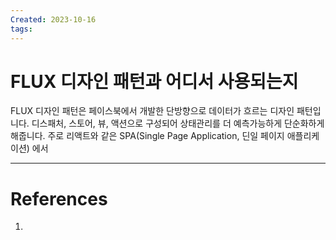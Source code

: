```yaml
---
Created: 2023-10-16
tags:
---
```

# FLUX 디자인 패턴과 어디서 사용되는지
FLUX 디자인 패턴은 페이스북에서 개발한 단방향으로 데이터가 흐르는 디자인 패턴입니다. 디스패처, 스토어, 뷰, 액션으로 구성되어 상태관리를 더 예측가능하게 단순화하게 해줍니다. 주로 리액트와 같은 SPA(Single Page Application, 딘일 페이지 애플리케이션) 에서

---
# References
1. 